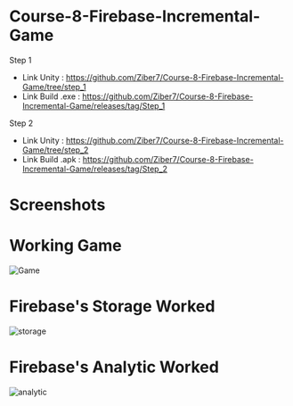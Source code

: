 # Course-8-Firebase-Incremental-Game

Step 1
- Link Unity      : https://github.com/Ziber7/Course-8-Firebase-Incremental-Game/tree/step_1
- Link Build .exe : https://github.com/Ziber7/Course-8-Firebase-Incremental-Game/releases/tag/Step_1

Step 2
- Link Unity      : https://github.com/Ziber7/Course-8-Firebase-Incremental-Game/tree/step_2
- Link Build .apk : https://github.com/Ziber7/Course-8-Firebase-Incremental-Game/releases/tag/Step_2

# Screenshots
# Working Game
![Game](https://user-images.githubusercontent.com/62097278/135688727-05678f5b-11f6-41e7-af57-1bc817a58439.png)

# Firebase's Storage Worked
![storage](https://user-images.githubusercontent.com/62097278/135688743-1af7b258-8b7e-4b13-a96d-f636f26a28b5.png)

# Firebase's Analytic Worked
![analytic](https://user-images.githubusercontent.com/62097278/135689508-11e0732e-86d7-4c67-844f-c44144099c44.png)
